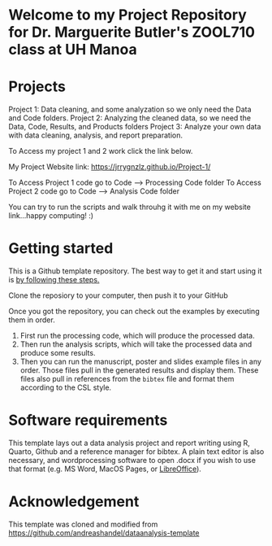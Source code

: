 # Welcome to my Project Repository for Dr. Marguerite Butler's ZOOL710 class at UH Manoa

# Projects
Project 1: Data cleaning, and some analyzation so we only need the Data and Code folders.
Project 2: Analyzing the cleaned data, so we need the Data, Code, Results, and Products folders
Project 3: Analyze your own data with data cleaning, analysis, and report preparation. 

To Access my project 1 and 2 work click the link below.

My Project Website link: https://jrrygnzlz.github.io/Project-1/

To Access Project 1 code go to Code --> Processing Code folder
To Access Project 2 code go to Code --> Analysis Code folder

You can try to run the scripts and walk throuhg it with me on my website link...happy computing! :)

# Getting started
This is a Github template repository. The best way to get it and start using it is [by following these steps.](https://help.github.com/en/articles/creating-a-repository-from-a-template)

Clone the reposiory to your computer, then push it to your GitHub

Once you got the repository, you can check out the examples by executing them in order. 
 1.  First run the processing code, which will produce the processed data. 
 2.  Then run the analysis scripts, which will take the processed data and produce some results. 
 3.  Then you can run the manuscript, poster and slides example files in any order. Those files pull in the generated results and display them. These files also pull in references from the `bibtex` file and format them according to the CSL style.

 # Software requirements
This template lays out a data analysis project and report writing using R, Quarto, Github and a reference manager for bibtex. A plain text editor is also necessary, and wordprocessing software to open .docx if you wish to use that format (e.g. MS Word, MacOS Pages, or [LibreOffice](https://www.libreoffice.org/)). 

# Acknowledgement
 This template was cloned and modified from <https://github.com/andreashandel/dataanalysis-template>
